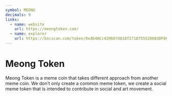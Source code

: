 ```yaml
---
symbol: MEONG
decimals: 9
links:
  - name: website
    url: https://meongtoken.com/
  - name: explorer
    url: https://bscscan.com/token/0x464ACc420607d818f271875552868dDF8095CAfE
---
```


# Meong Token

Meong Token is a meme coin that takes different approach from another meme coin. We don’t only create a common meme token, we create a social meme token that is intended to contribute in social and art movement.
